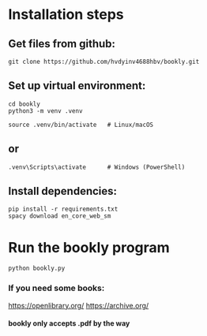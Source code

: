 # Installation steps

## Get files from github:
```
git clone https://github.com/hvdyinv4688hbv/bookly.git
```

## Set up virtual environment:
```
cd bookly
python3 -m venv .venv
```

```
source .venv/bin/activate   # Linux/macOS
```
## or
```
.venv\Scripts\activate      # Windows (PowerShell)
```

## Install dependencies:
```
pip install -r requirements.txt
spacy download en_core_web_sm
```

# Run the bookly program
```
python bookly.py
```

### If you need some books:
https://openlibrary.org/
https://archive.org/

#### bookly only accepts .pdf by the way
